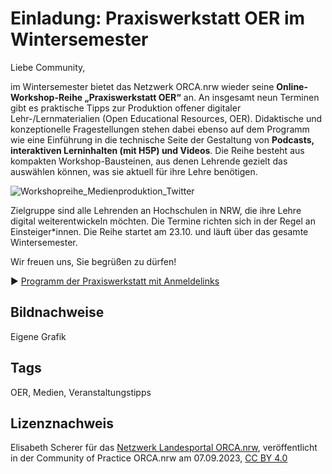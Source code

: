 # Einladung: Praxiswerkstatt OER im Wintersemester

Liebe Community,

im Wintersemester bietet das Netzwerk ORCA.nrw wieder seine **Online-Workshop-Reihe „Praxiswerkstatt OER“**  an. An insgesamt neun Terminen gibt es praktische Tipps zur Produktion  offener digitaler Lehr-/Lernmaterialien (Open Educational Resources,  OER). Didaktische und konzeptionelle Fragestellungen stehen dabei ebenso  auf dem Programm wie eine Einführung in die technische Seite der  Gestaltung von **Podcasts, interaktiven Lerninhalten (mit H5P) und Videos**.  Die Reihe besteht aus kompakten Workshop-Bausteinen, aus denen Lehrende  gezielt das auswählen können, was sie aktuell für ihre Lehre benötigen.

![Workshopreihe_Medienproduktion_Twitter](https://github.com/lindahalm-hsbi/infOERmiert/assets/147709351/709ba60a-7d18-4180-bf65-0e340b1054de)

Zielgruppe sind alle Lehrenden an Hochschulen in NRW, die ihre Lehre  digital weiterentwickeln möchten. Die Termine richten sich in der Regel  an Einsteiger\*innen. Die Reihe startet am 23.10. und läuft über das  gesamte Wintersemester.

Wir freuen uns, Sie begrüßen zu dürfen!

▶️ [Programm der Praxiswerkstatt mit Anmeldelinks](https://www.orca.nrw/praxiswerkstatt-oer)

## Bildnachweise
Eigene Grafik
## Tags
OER, Medien, Veranstaltungstipps
## Lizenznachweis
Elisabeth Scherer für das <a href="http://www.orca.nrw/ueber-uns/netzwerk" target="_blank">Netzwerk Landesportal ORCA.nrw</a>, veröffentlicht in der Community of Practice ORCA.nrw am 07.09.2023, <a href="https://creativecommons.org/licenses/by/4.0/" target="_blank">CC BY 4.0</a>
